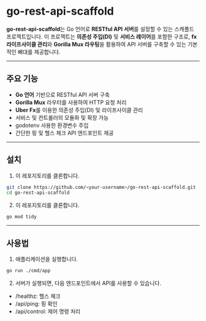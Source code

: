 # go-rest-api-scaffold

**go-rest-api-scaffold**는 Go 언어로 **RESTful API 서버**를 설정할 수 있는 스캐폴드 프로젝트입니다. 
이 프로젝트는 **의존성 주입(DI)** 및 **서비스 레이어**를 포함한 구조로, **fx 라이프사이클 관리**와 **Gorilla Mux 라우팅**을 활용하여 API 서버를 구축할 수 있는 기본적인 뼈대를 제공합니다.

---

## 주요 기능

- **Go 언어** 기반으로 RESTful API 서버 구축
- **Gorilla Mux** 라우터를 사용하여 HTTP 요청 처리
- **Uber Fx**를 이용한 의존성 주입(DI) 및 라이프사이클 관리
- 서비스 및 컨트롤러의 모듈화 및 확장 가능
- godotenv 사용한 환경변수 주입
- 간단한 핑 및 헬스 체크 API 엔드포인트 제공

---

## 설치

1. 이 레포지토리를 클론합니다.

```bash
git clone https://github.com/<your-username>/go-rest-api-scaffold.git
cd go-rest-api-scaffold
```
2. 이 레포지토리를 클론합니다.

```bash
go mod tidy
```

---

## 사용법 

1. 애플리케이션을 실행합니다.
```bash
go run ./cmd/app
```

2. 서버가 실행되면, 다음 엔드포인트에서 API를 사용할 수 있습니다.
- /healthz: 헬스 체크
- /api/ping: 핑 확인
- /api/control: 제어 명령 처리